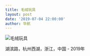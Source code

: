 ```yaml
---
title: 毛绒玩具
layout: post
date: '2019-07-04 22:00:00'
author: 华航
---
```


![毛绒玩具](https://dl.darkmatter.cn/albums/2019/2019-07/AE867D35-9E49-48BE-934D-AF9E2C71251F.JPG)

湖滨路，杭州西湖，浙江，中国 - 2019年